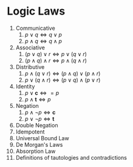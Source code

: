 # Logic Laws

1. Communicative
	1. $p\lor q\iff q\lor p$
	2. $p\land q\iff q\land p$
2. Associative
	1. $(p\lor q)\lor r\iff p\lor (q\lor r)$
	2. $(p\land q)\land r\iff p\land (q\land r)$
3. Distributive
	1. $p\land(q\lor r)\iff(p\land q)\lor(p\land r)$
	2. $p\lor(q\land r)\iff(p\lor q)\land(p\lor r)$
4. Identity
	1. $p\lor\mathbf c\iff=p$
	2. $p\land\mathbf t\iff p$
5. Negation
	1. $p\land\lnot p\iff\mathbf c$
	2. $p\lor\lnot p\iff\mathbf t$
6. Double Negation
7. Idempotent
8. Universal Bound Law
9. De Morgan's Laws
10. Absorption Law
11. Definitions of tautologies and contradictions